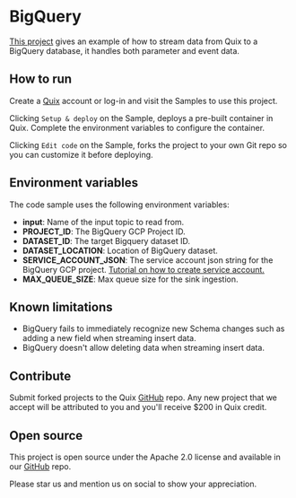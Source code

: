 # BigQuery

[This project](https://github.com/quixio/quix-samples/tree/main/python/destinations/BigQuery) gives an example of how to stream data from Quix to a BigQuery database, it handles both parameter and event data.

## How to run

Create a [Quix](https://portal.platform.quix.ai/self-sign-up?xlink=github) account or log-in and visit the Samples to use this project.

Clicking `Setup & deploy` on the Sample, deploys a pre-built container in Quix. Complete the environment variables to configure the container.

Clicking `Edit code` on the Sample, forks the project to your own Git repo so you can customize it before deploying.

## Environment variables

The code sample uses the following environment variables:

- **input**: Name of the input topic to read from.
- **PROJECT_ID**: The BigQuery GCP Project ID.
- **DATASET_ID**: The target Bigquery dataset ID.
- **DATASET_LOCATION**: Location of BigQuery dataset.
- **SERVICE_ACCOUNT_JSON**: The service account json string for the BigQuery GCP project. [Tutorial on how to create service account.](https://cloud.google.com/iam/docs/creating-managing-service-accounts#iam-service-accounts-create-console)
- **MAX_QUEUE_SIZE**: Max queue size for the sink ingestion.

## Known limitations 
- BigQuery fails to immediately recognize new Schema changes such as adding a new field when streaming insert data.
- BigQuery doesn't allow deleting data when streaming insert data.

## Contribute

Submit forked projects to the Quix [GitHub](https://github.com/quixio/quix-samples) repo. Any new project that we accept will be attributed to you and you'll receive $200 in Quix credit.

## Open source

This project is open source under the Apache 2.0 license and available in our [GitHub](https://github.com/quixio/quix-samples) repo.

Please star us and mention us on social to show your appreciation.

